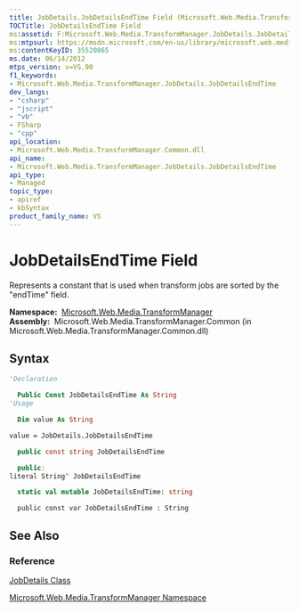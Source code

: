 ```yaml
---
title: JobDetails.JobDetailsEndTime Field (Microsoft.Web.Media.TransformManager)
TOCTitle: JobDetailsEndTime Field
ms:assetid: F:Microsoft.Web.Media.TransformManager.JobDetails.JobDetailsEndTime
ms:mtpsurl: https://msdn.microsoft.com/en-us/library/microsoft.web.media.transformmanager.jobdetails.jobdetailsendtime(v=VS.90)
ms:contentKeyID: 35520865
ms.date: 06/14/2012
mtps_version: v=VS.90
f1_keywords:
- Microsoft.Web.Media.TransformManager.JobDetails.JobDetailsEndTime
dev_langs:
- "csharp"
- "jscript"
- "vb"
- FSharp
- "cpp"
api_location:
- Microsoft.Web.Media.TransformManager.Common.dll
api_name:
- Microsoft.Web.Media.TransformManager.JobDetails.JobDetailsEndTime
api_type:
- Managed
topic_type:
- apiref
- kbSyntax
product_family_name: VS
---
```


# JobDetailsEndTime Field

Represents a constant that is used when transform jobs are sorted by the "endTime" field.

**Namespace:**  [Microsoft.Web.Media.TransformManager](microsoft-web-media-transformmanager-namespace.md)  
**Assembly:**  Microsoft.Web.Media.TransformManager.Common (in Microsoft.Web.Media.TransformManager.Common.dll)

## Syntax

```vb
'Declaration

  Public Const JobDetailsEndTime As String
'Usage

  Dim value As String

value = JobDetails.JobDetailsEndTime
```

```csharp
  public const string JobDetailsEndTime
```

```cpp
  public:
literal String^ JobDetailsEndTime
```

``` fsharp
  static val mutable JobDetailsEndTime: string
```

```jscript
  public const var JobDetailsEndTime : String
```

## See Also

### Reference

[JobDetails Class](jobdetails-class-microsoft-web-media-transformmanager.md)

[Microsoft.Web.Media.TransformManager Namespace](microsoft-web-media-transformmanager-namespace.md)

